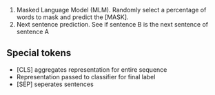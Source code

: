 1. Masked Language Model (MLM). Randomly select a percentage of words to mask and predict the [MASK]. 
2. Next sentence prediction. See if sentence B is the next sentence of sentence A
## Special tokens
- [CLS] aggregates representation for entire sequence
- Representation passed to classifier for final label
- [SEP] seperates sentences 